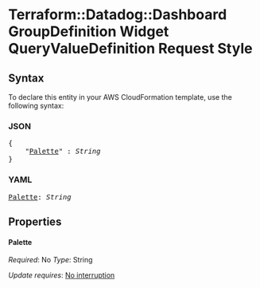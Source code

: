 # Terraform::Datadog::Dashboard GroupDefinition Widget QueryValueDefinition Request Style

## Syntax

To declare this entity in your AWS CloudFormation template, use the following syntax:

### JSON

<pre>
{
    "<a href="#palette" title="Palette">Palette</a>" : <i>String</i>
}
</pre>

### YAML

<pre>
<a href="#palette" title="Palette">Palette</a>: <i>String</i>
</pre>

## Properties

#### Palette

_Required_: No
_Type_: String

_Update requires_: [No interruption](https://docs.aws.amazon.com/AWSCloudFormation/latest/UserGuide/using-cfn-updating-stacks-update-behaviors.html#update-no-interrupt)

